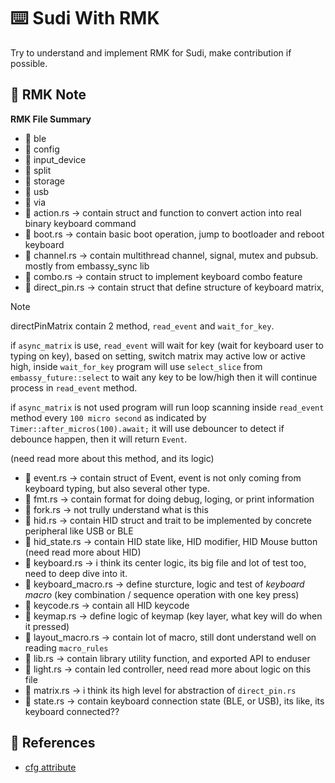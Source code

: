 # ⌨️ Sudi With RMK 

Try to understand and implement RMK for Sudi, make contribution if possible.

## 🦀 RMK Note 

**RMK File Summary**

- 📁 ble
- 📁 config
- 📁 input_device
- 📁 split
- 📁 storage
- 📁 usb
- 📁 via
- 🍉 action.rs -> contain struct and function to convert action into real binary keyboard command
- 🍉 boot.rs -> contain basic boot operation, jump to bootloader and reboot keyboard
- 🍉 channel.rs -> contain multithread channel, signal, mutex and pubsub. mostly from embassy_sync lib
- 🍉 combo.rs -> contain struct to implement keyboard combo feature
- 🍉 direct_pin.rs -> contain struct that define structure of keyboard matrix,
> [!NOTE]
>
> directPinMatrix contain 2 method, `read_event` and `wait_for_key`.
>
> if `async_matrix` is use, `read_event` will wait for key (wait for keyboard user to typing on key), based on setting, switch matrix may active low or active high, inside  `wait_for_key` program will use `select_slice` from `embassy_future::select` to wait any key to be low/high then it will continue process in `read_event` method.
>
> if `async_matrix` is not used program will run loop scanning inside `read_event` method every `100 micro second` as indicated by `Timer::after_micros(100).await;` it will use debouncer to detect if debounce happen, then it will return `Event`.
> 
> (need read more about this method, and its logic)

- 🍉 event.rs -> contain struct of Event, event is not only coming from keyboard typing, but also several other type.
- 🍉 fmt.rs -> contain format for doing debug, loging, or print information
- 🍉 fork.rs -> not trully understand what is this 
- 🍉 hid.rs -> contain HID struct and trait to be implemented by concrete peripheral like USB or BLE 
- 🍉 hid_state.rs -> contain HID state like, HID modifier, HID Mouse button (need read more about HID)
- 🍉 keyboard.rs -> i think its center logic, its big file and lot of test too, need to deep dive into it.
- 🍉 keyboard_macro.rs -> define sturcture, logic and test of _keyboard macro_ (key combination / sequence operation with one key press)
- 🍉 keycode.rs -> contain all HID keycode
- 🍉 keymap.rs -> define logic of keymap (key layer, what key will do when it pressed)
- 🍉 layout_macro.rs -> contain lot of macro, still dont understand well on reading `macro_rules`
- 🍉 lib.rs -> contain library utility function, and exported API to enduser
- 🍉 light.rs -> contain led controller, need read more about logic on this file 
- 🍉 matrix.rs -> i think its high level for abstraction of `direct_pin.rs`
- 🍉 state.rs -> contain keyboard connection state (BLE, or USB), its like, its keyboard connected??

## 🍈 References 

- [cfg attribute](https://doc.rust-lang.org/rust-by-example/attribute/cfg.html)
